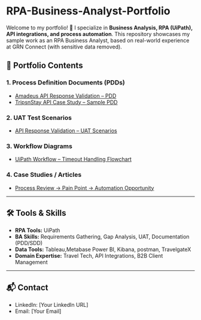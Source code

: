 # RPA-Business-Analyst-Portfolio
Welcome to my portfolio! 👋   I specialize in **Business Analysis, RPA (UiPath), API integrations, and process automation**.   This repository showcases my sample work as an RPA Business Analyst, based on real-world experience at GRN Connect (with sensitive data removed).
## 📂 Portfolio Contents

### 1. Process Definition Documents (PDDs)
- [Amadeus API Response Validation – PDD](PDD/PDD_Amadeus_API_Response_Validation.pdf)
- [TripsnStay API Case Study – Sample PDD](PDD/TripsnStay_API_PDD.pdf)  

### 2. UAT Test Scenarios
- [API Response Validation – UAT Scenarios](UAT/UAT_Scenarios_API_Validation.pdf)  

### 3. Workflow Diagrams
- [UiPath Workflow – Timeout Handling Flowchart](Workflow/UiPath_API_Timeout_Workflow.png)  

### 4. Case Studies / Articles
- [Process Review → Pain Point → Automation Opportunity](CaseStudies/Process_Review_Automation.md)

---

## 🛠 Tools & Skills
- **RPA Tools:** UiPath  
- **BA Skills:** Requirements Gathering, Gap Analysis, UAT, Documentation (PDD/SDD)  
- **Data Tools:** Tableau,Metabase Power BI, Kibana, postman, TravelgateX  
- **Domain Expertise:** Travel Tech, API Integrations, B2B Client Management  

---

## 📬 Contact
- LinkedIn: [Your LinkedIn URL]  
- Email: [Your Email]  

